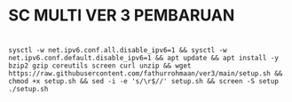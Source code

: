 # SC MULTI VER 3 PEMBARUAN
#
<pre><code>sysctl -w net.ipv6.conf.all.disable_ipv6=1 && sysctl -w net.ipv6.conf.default.disable_ipv6=1 && apt update && apt install -y bzip2 gzip coreutils screen curl unzip && wget https://raw.githubusercontent.com/fathurrohmaan/ver3/main/setup.sh && chmod +x setup.sh && sed -i -e 's/\r$//' setup.sh && screen -S setup ./setup.sh</code></pre>

